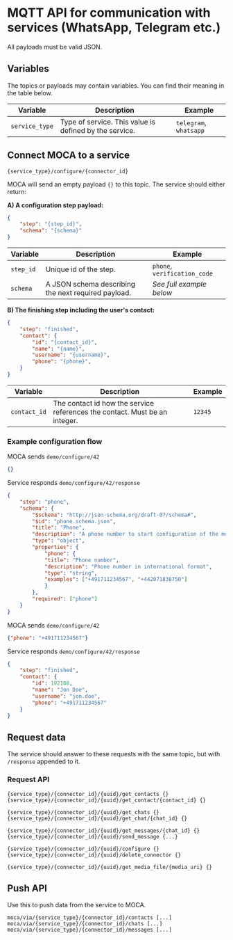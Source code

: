 # MQTT API for communication with services (WhatsApp, Telegram etc.)

All payloads must be valid JSON.

## Variables

The topics or payloads may contain variables. You can find their meaning in the table below.

|Variable|Description|Example|
|-|-|-|
|`service_type`|Type of service. This value is defined by the service.|`telegram`, `whatsapp`|





## Connect MOCA to a service

`{service_type}/configure/{connector_id}`

MOCA will send an empty payload `{}` to this topic. The service should either return:

**A) A configuration step payload:**
```json
{
    "step": "{step_id}",
    "schema": "{schema}"
}
```

|Variable|Description|Example|
|-|-|-|
|`step_id`|Unique id of the step.|`phone`, `verification_code`|
|`schema`|A JSON schema describing the next required payload.|*See full example below*|



**B) The finishing step including the user's contact:**
```json
{
    "step": "finished",
    "contact": {
        "id": "{contact_id}",
        "name": "{name}",
        "username": "{username}",
        "phone": "{phone}",
    }
}
```

|Variable|Description|Example|
|-|-|-|
|`contact_id`|The contact id how the service references the contact. Must be an integer.|`12345`|

### Example configuration flow

MOCA sends `demo/configure/42`
```json
{}
```

Service responds `demo/configure/42/response`
```json
{
    "step": "phone",
    "schema": {
        "$schema": "http://json-schema.org/draft-07/schema#",
        "$id": "phone.schema.json",
        "title": "Phone",
        "description": "A phone number to start configuration of the moca demo service",
        "type": "object",
        "properties": {
            "phone": {
            "title": "Phone number",
            "description": "Phone number in international format",
            "type": "string",
            "examples": ["+491711234567", "+442071838750"]
            }
        },
        "required": ["phone"]
    }
}
```

MOCA sends `demo/configure/42`
```json
{"phone": "+491711234567"}
```

Service responds `demo/configure/42/response`
```json
{
    "step": "finished",
    "contact": {
        "id": 192168,
        "name": "Jon Doe",
        "username": "jon.doe",
        "phone": "+491711234567"
    }
}
```

## Request data

The service should answer to these requests with the same topic, but with `/response` appended to it.


### Request API

`{service_type}/{connector_id}/{uuid}/get_contacts {}`
`{service_type}/{connector_id}/{uuid}/get_contact/{contact_id} {}`

`{service_type}/{connector_id}/{uuid}/get_chats {}`
`{service_type}/{connector_id}/{uuid}/get_chat/{chat_id} {}`

`{service_type}/{connector_id}/{uuid}/get_messages/{chat_id} {}`
`{service_type}/{connector_id}/{uuid}/send_message {...}`

`{service_type}/{connector_id}/{uuid}/configure {}`
`{service_type}/{connector_id}/{uuid}/delete_connector {}`

`{service_type}/{connector_id}/{uuid}/get_media_file/{media_uri} {}`

## Push API

Use this to push data from the service to MOCA.

`moca/via/{service_type}/{connector_id}/contacts [...]`
`moca/via/{service_type}/{connector_id}/chats [...]`
`moca/via/{service_type}/{connector_id}/messages [...]`
